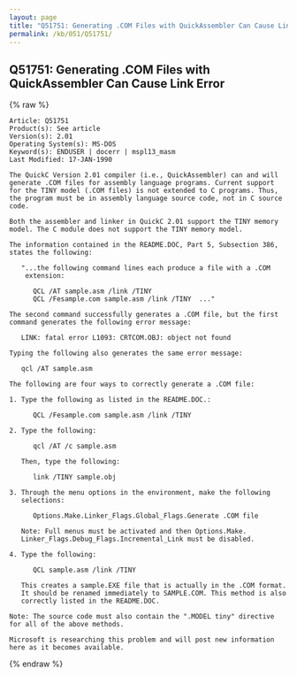 ```yaml
---
layout: page
title: "Q51751: Generating .COM Files with QuickAssembler Can Cause Link Error"
permalink: /kb/051/Q51751/
---
```


## Q51751: Generating .COM Files with QuickAssembler Can Cause Link Error

{% raw %}

	Article: Q51751
	Product(s): See article
	Version(s): 2.01
	Operating System(s): MS-DOS
	Keyword(s): ENDUSER | docerr | mspl13_masm
	Last Modified: 17-JAN-1990
	
	The QuickC Version 2.01 compiler (i.e., QuickAssembler) can and will
	generate .COM files for assembly language programs. Current support
	for the TINY model (.COM files) is not extended to C programs. Thus,
	the program must be in assembly language source code, not in C source
	code.
	
	Both the assembler and linker in QuickC 2.01 support the TINY memory
	model. The C module does not support the TINY memory model.
	
	The information contained in the README.DOC, Part 5, Subsection 386,
	states the following:
	
	   "...the following command lines each produce a file with a .COM
	    extension:
	
	      QCL /AT sample.asm /link /TINY
	      QCL /Fesample.com sample.asm /link /TINY  ..."
	
	The second command successfully generates a .COM file, but the first
	command generates the following error message:
	
	   LINK: fatal error L1093: CRTCOM.OBJ: object not found
	
	Typing the following also generates the same error message:
	
	   qcl /AT sample.asm
	
	The following are four ways to correctly generate a .COM file:
	
	1. Type the following as listed in the README.DOC.:
	
	      QCL /Fesample.com sample.asm /link /TINY
	
	2. Type the following:
	
	      qcl /AT /c sample.asm
	
	   Then, type the following:
	
	      link /TINY sample.obj
	
	3. Through the menu options in the environment, make the following
	   selections:
	
	      Options.Make.Linker_Flags.Global_Flags.Generate .COM file
	
	   Note: Full menus must be activated and then Options.Make.
	   Linker_Flags.Debug_Flags.Incremental_Link must be disabled.
	
	4. Type the following:
	
	      QCL sample.asm /link /TINY
	
	   This creates a sample.EXE file that is actually in the .COM format.
	   It should be renamed immediately to SAMPLE.COM. This method is also
	   correctly listed in the README.DOC.
	
	Note: The source code must also contain the ".MODEL tiny" directive
	for all of the above methods.
	
	Microsoft is researching this problem and will post new information
	here as it becomes available.

{% endraw %}
